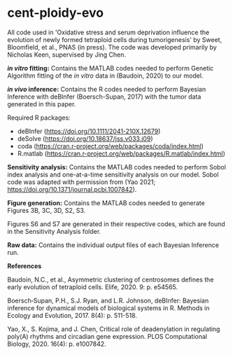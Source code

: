 # cent-ploidy-evo

All code used in 'Oxidative stress and serum deprivation influence the evolution of newly formed tetraploid cells during tumorigenesis' by Sweet, Bloomfield, et al., PNAS (in press). The code was developed primarily by Nicholas Keen, supervised by Jing Chen.

**_in vitro_ fitting:**
Contains the MATLAB codes needed to perform Genetic Algorithm fitting of the _in vitro_ data in (Baudoin, 2020) to our model.

**_in vivo_ inference:**
Contains the R codes needed to perform Bayesian Inference with deBInfer (Boersch-Supan, 2017) with the tumor data generated in this paper.

Required R packages:
- deBInfer (https://doi.org/10.1111/2041-210X.12679)
- deSolve (https://doi.org/10.18637/jss.v033.i09)
- coda (https://cran.r-project.org/web/packages/coda/index.html)
- R.matlab (https://cran.r-project.org/web/packages/R.matlab/index.html)

**Sensitivity analysis:**
Contains the MATLAB codes needed to perform Sobol index analysis and one-at-a-time sensitivity analysis on our model.
Sobol code was adapted with permission from (Yao 2021; https://doi.org/10.1371/journal.pcbi.1007842).

**Figure generation:**
Contains the MATLAB codes needed to generate Figures 3B, 3C, 3D, S2, S3.

Figures S6 and S7 are generated in their respective codes, which are found in the Sensitivity Analysis folder.

**Raw data:**
Contains the individual output files of each Bayesian Inference run.

**References**

Baudoin, N.C., et al., Asymmetric clustering of centrosomes defines the early evolution of tetraploid cells. Elife, 2020. 9: p. e54565.

Boersch‐Supan, P.H., S.J. Ryan, and L.R. Johnson, deBInfer: Bayesian inference for dynamical models of biological systems in R. Methods in Ecology and Evolution, 2017. 8(4): p. 511-518.

Yao, X., S. Kojima, and J. Chen, Critical role of deadenylation in regulating poly(A) rhythms and circadian gene expression. PLOS Computational Biology, 2020. 16(4): p. e1007842.
